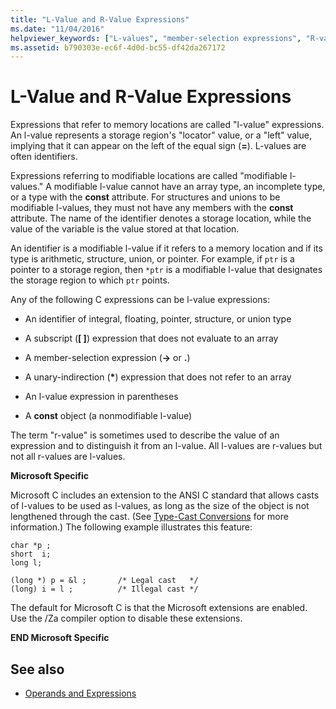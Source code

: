 ```yaml
---
title: "L-Value and R-Value Expressions"
ms.date: "11/04/2016"
helpviewer_keywords: ["L-values", "member-selection expressions", "R-value expressions", "subscript expressions"]
ms.assetid: b790303e-ec6f-4d0d-bc55-df42da267172
---
```

# L-Value and R-Value Expressions

Expressions that refer to memory locations are called "l-value" expressions. An l-value represents a storage region's "locator" value, or a "left" value, implying that it can appear on the left of the equal sign (**=**). L-values are often identifiers.

Expressions referring to modifiable locations are called "modifiable l-values." A modifiable l-value cannot have an array type, an incomplete type, or a type with the **const** attribute. For structures and unions to be modifiable l-values, they must not have any members with the **const** attribute. The name of the identifier denotes a storage location, while the value of the variable is the value stored at that location.

An identifier is a modifiable l-value if it refers to a memory location and if its type is arithmetic, structure, union, or pointer. For example, if `ptr` is a pointer to a storage region, then `*ptr` is a modifiable l-value that designates the storage region to which `ptr` points.

Any of the following C expressions can be l-value expressions:

- An identifier of integral, floating, pointer, structure, or union type

- A subscript (**[ ]**) expression that does not evaluate to an array

- A member-selection expression (**->** or **.**)

- A unary-indirection (<strong>\*</strong>) expression that does not refer to an array

- An l-value expression in parentheses

- A **const** object (a nonmodifiable l-value)

The term "r-value" is sometimes used to describe the value of an expression and to distinguish it from an l-value. All l-values are r-values but not all r-values are l-values.

**Microsoft Specific**

Microsoft C includes an extension to the ANSI C standard that allows casts of l-values to be used as l-values, as long as the size of the object is not lengthened through the cast. (See [Type-Cast Conversions](../c-language/type-cast-conversions.md) for more information.) The following example illustrates this feature:

```
char *p ;
short  i;
long l;

(long *) p = &l ;       /* Legal cast   */
(long) i = l ;          /* Illegal cast */
```

The default for Microsoft C is that the Microsoft extensions are enabled. Use the /Za compiler option to disable these extensions.

**END Microsoft Specific**

## See also

- [Operands and Expressions](../c-language/operands-and-expressions.md)
